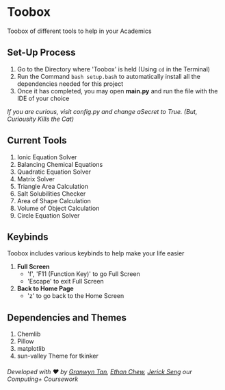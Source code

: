 # Toobox
Toobox of different tools to help in your Academics

## Set-Up Process
1. Go to the Directory where 'Toobox' is held (Using ```cd``` in the Terminal)
2. Run the Command ```bash setup.bash``` to automatically install all the dependencies needed for this project
3. Once it has completed, you may open **main.py** and run the file with the IDE of your choice  

_If you are curious, visit config.py and change aSecret to True. (But, Curiousity Kills the Cat)_

## Current Tools
1. Ionic Equation Solver
2. Balancing Chemical Equations
3. Quadratic Equation Solver
4. Matrix Solver
5. Triangle Area Calculation
6. Salt Solubilities Checker
7. Area of Shape Calculation
8. Volume of Object Calculation
9. Circle Equation Solver

## Keybinds
Toobox includes various keybinds to help make your life easier
1. **Full Screen**
    - 'f', 'F11 (Function Key)' to go Full Screen
    - 'Escape' to exit Full Screen
2. **Back to Home Page**
    - 'z' to go back to the Home Screen

## Dependencies and Themes
1. Chemlib
2. Pillow
3. matplotlib
4. sun-valley Theme for tkinker

###### Developed with ❤️ by [Granwyn Tan](https://granwyntan.github.io), [Ethan Chew](https://www.ethanchew.com), [Jerick Seng](https://jer123se12.github.io) our Computing+ Coursework
